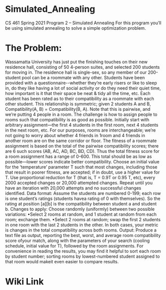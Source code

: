 # Simulated_Annealing

CS 461 Spring 2021 Program 2 – Simulated Annealing For this program you’ll be using simulated annealing to solve a simple optimization problem. 

# The Problem:
Wassamatta University has just put the finishing touches on their new residence hall, consisting of 50 4-person suites, and selected 200 students for moving in. The residence hall is single-sex, so any member of our 200-student pool can be a roommate with any other. Students have been provided with a questionnaire--whether they’re early risers or like to sleep in, do they like having a lot of social activity or do they need their quiet time, how important is it that their space be neat & tidy all the time, etc. Each student has been rated as to their compatibility as a roommate with each other student. This relationship is symmetric; given 2 students A and B, Compatibility(A, B) = Compatibility(B, A). Note that this is pairwise, and we’re putting 4 people in a room. The challenge is how to assign people to rooms such that compatibility is as good as possible. Initially start with arbitrary assignment—the first 4 students in the first room, next 4 students in the next room, etc. For our purposes, rooms are interchangeable; we’re not going to worry about whether 4 friends in 1room and 4 friends in another room are on the same corridor or floor. The fitness of a roommate assignment is based on the total of the pairwise compatibility scores; there are 6 such scores (AB, AC, AD, BC, BD, CD). Thus the total fitness score for a room assignment has a range of 0-600. This total should be as low as possible—lower scores indicate better compatibility. Choose an initial value for the ‘temperature’ parameter T such that most changes, including those that result in poorer fitness, are accepted; if in doubt, use a higher value for T. Use proportional reduction for T (that is, T = 0.9T or 0.95 T, etc), every 2000 accepted changes or 20,000 attempted changes. Repeat until you have an iteration with 20,000 attempts and no successful changes identified. Data format: Assume the students are numbered 0-199; each row is one student’s ratings (students havea rating of 0 with themselves). So the rating at position [a][b] is the compatibility between student a and student b. Changes to apply: Choose randomly (uniformly) between two possible variations: •Select 2 rooms at random, and 1 student at random from each room; exchange them. •Select 2 rooms at random; swap the first 2 students in one room with the last 2 students in the other. In both cases, your metric is changes in the total compatibility across both rooms. Output: Produce a text file as output, reporting the best, worst, and average room compatibility score ofyour match, along with the parameters of your search (cooling schedule, initial value for T), followed by the room assignments. For convenience in reading the results, you may find it helpful to sort each room by student number; sorting rooms by lowest-numbered student assigned to that room would makeit even easier to compare results. 

# Wiki Link

